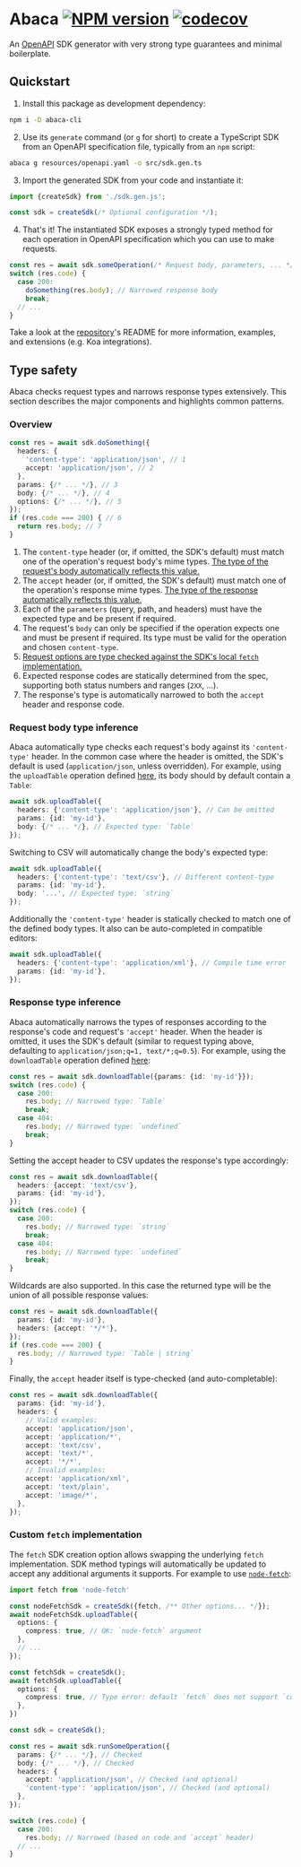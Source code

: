 # Abaca [![NPM version](https://img.shields.io/npm/v/abaca.svg)](https://www.npmjs.com/package/abaca) [![codecov](https://codecov.io/gh/opvious/abaca/branch/main/graph/badge.svg?token=XuV2bcZPjJ)](https://codecov.io/gh/opvious/abaca)

An [OpenAPI][] SDK generator with very strong type guarantees and minimal
boilerplate.


## Quickstart

1. Install this package as development dependency:

  ```sh
  npm i -D abaca-cli
  ```

2. Use its `generate` command (or `g` for short) to create a TypeScript SDK from
   an OpenAPI specification file, typically from an `npm` script:

  ```sh
  abaca g resources/openapi.yaml -o src/sdk.gen.ts
  ```

3. Import the generated SDK from your code and instantiate it:

  ```typescript
  import {createSdk} from './sdk.gen.js';

  const sdk = createSdk(/* Optional configuration */);
  ```

4. That's it! The instantiated SDK exposes a strongly typed method for each
   operation in OpenAPI specification which you can use to make requests.

  ```typescript
  const res = await sdk.someOperation(/* Request body, parameters, ... */);
  switch (res.code) {
    case 200:
      doSomething(res.body); // Narrowed response body
      break;
    // ...
  }
  ```

Take a look at the [repository](https://www.gihub.com/opvious/abaca)'s README
for more information, examples, and extensions (e.g. Koa integrations).


## Type safety

Abaca checks request types and narrows response types extensively. This section
describes the major components and highlights common patterns.


### Overview

```typescript
const res = await sdk.doSomething({
  headers: {
    'content-type': 'application/json', // 1
    accept: 'application/json', // 2
  },
  params: {/* ... */}, // 3
  body: {/* ... */}, // 4
  options: {/* ... */}, // 5
});
if (res.code === 200) { // 6
  return res.body; // 7
}
```

1. The `content-type` header (or, if omitted, the SDK's default) must match one
   of the operation's request body's mime types. [The type of the request's body
   automatically reflects this value.](#request-body-type-inference)
2. The `accept` header (or, if omitted, the SDK's default) must match one of the
   operation's response mime types. [The type of the response automatically
   reflects this value.](#response-type-inference)
3. Each of the `parameters` (query, path, and headers) must have the expected
   type and be present if required.
4. The request's `body` can only be specified if the operation expects one and
   must be present if required. Its type must be valid for the operation and
   chosen `content-type`.
5. [Request options are type checked against the SDK's local `fetch`
   implementation.](#custom-fetch-implementation)
6. Expected response codes are statically determined from the spec, supporting
   both status numbers and ranges (`2XX`, ...).
7. The response's type is automatically narrowed to both the `accept` header and
   response code.


### Request body type inference

Abaca automatically type checks each request's body against its `'content-type'`
header. In the common case where the header is omitted, the SDK's default is
used (`application/json`, unless overridden). For example, using the
`uploadTable` operation defined [here][tables], its body should by default
contain a `Table`:

```typescript
await sdk.uploadTable({
  headers: {'content-type': 'application/json'}, // Can be omitted
  params: {id: 'my-id'},
  body: {/* ... */}, // Expected type: `Table`
});
```

Switching to CSV will automatically change the body's expected type:

```typescript
await sdk.uploadTable({
  headers: {'content-type': 'text/csv'}, // Different content-type
  params: {id: 'my-id'},
  body: '...', // Expected type: `string`
});
```

Additionally the `'content-type'` header is statically checked to match one of
the defined body types. It also can be auto-completed in compatible editors:

```typescript
await sdk.uploadTable({
  headers: {'content-type': 'application/xml'}, // Compile time error
  params: {id: 'my-id'},
});
```


### Response type inference

Abaca automatically narrows the types of responses according to the response's
code and request's `'accept'` header. When the header is omitted, it uses the
SDK's default (similar to request typing above, defaulting to
`application/json;q=1, text/*;q=0.5`). For example, using the `downloadTable`
operation defined [here][tables]:

```typescript
const res = await sdk.downloadTable({params: {id: 'my-id'}});
switch (res.code) {
  case 200:
    res.body; // Narrowed type: `Table`
    break;
  case 404:
    res.body; // Narrowed type: `undefined`
    break;
}
```

Setting the accept header to CSV updates the response's type accordingly:

```typescript
const res = await sdk.downloadTable({
  headers: {accept: 'text/csv'},
  params: {id: 'my-id'},
});
switch (res.code) {
  case 200:
    res.body; // Narrowed type: `string`
    break;
  case 404:
    res.body; // Narrowed type: `undefined`
    break;
}
```

Wildcards are also supported. In this case the returned type will be the union
of all possible response values:

```typescript
const res = await sdk.downloadTable({
  params: {id: 'my-id'},
  headers: {accept: '*/*'},
});
if (res.code === 200) {
  res.body; // Narrowed type: `Table | string`
}
```

Finally, the `accept` header itself is type-checked (and auto-completable):

```typescript
const res = await sdk.downloadTable({
  params: {id: 'my-id'},
  headers: {
    // Valid examples:
    accept: 'application/json',
    accept: 'application/*',
    accept: 'text/csv',
    accept: 'text/*',
    accept: '*/*',
    // Invalid examples:
    accept: 'application/xml',
    accept: 'text/plain',
    accept: 'image/*',
  },
});
```


### Custom `fetch` implementation

The `fetch` SDK creation option allows swapping the underlying `fetch`
implementation. SDK method typings will automatically be updated to accept any
additional arguments it supports. For example to use
[`node-fetch`](https://www.npmjs.com/package/node-fetch):

```typescript
import fetch from 'node-fetch'

const nodeFetchSdk = createSdk({fetch, /** Other options... */});
await nodeFetchSdk.uploadTable({
  options: {
    compress: true, // OK: `node-fetch` argument
  },
  // ...
});

const fetchSdk = createSdk();
await fetchSdk.uploadTable({
  options: {
    compress: true, // Type error: default `fetch` does not support `compress`
  },
})
```

```typescript
const sdk = createSdk();

const res = await sdk.runSomeOperation({
  params: {/* ... */}, // Checked
  body: {/* ... */}, // Checked
  headers: {
    accept: 'application/json', // Checked (and optional)
    'content-type': 'application/json', // Checked (and optional)
  },
});

switch (res.code) {
  case 200:
    res.body; // Narrowed (based on code and `accept` header)
  // ...
}
```


[OpenAPI]: https://www.openapis.org/
[tables]: /examples/content-types/resources/openapi.yaml
